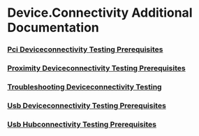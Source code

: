 # Device.Connectivity Additional Documentation
### [Pci Deviceconnectivity Testing Prerequisites](pci_deviceconnectivity_testing_prerequisites.md.md)
### [Proximity Deviceconnectivity Testing Prerequisites](proximity_deviceconnectivity_testing_prerequisites.md.md)
### [Troubleshooting Deviceconnectivity Testing](troubleshooting_deviceconnectivity_testing.md.md)
### [Usb Deviceconnectivity Testing Prerequisites](usb_deviceconnectivity_testing_prerequisites.md.md)
### [Usb Hubconnectivity Testing Prerequisites](usb_hubconnectivity_testing_prerequisites.md.md)
